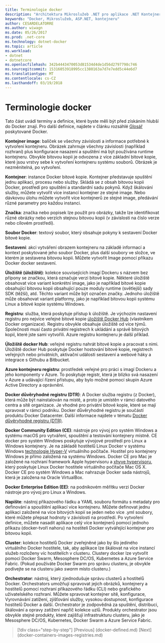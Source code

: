 ```yaml
---
title: Terminologie docker
description: "Architektura Mikroslužeb .NET pro aplikace .NET Kontejnerizované | Terminologie docker"
keywords: "Docker, Mikroslužeb, ASP.NET, kontejneru"
author: CESARDELATORRE
ms.author: wiwagn
ms.date: 05/26/2017
ms.prod: .net-core
ms.technology: dotnet-docker
ms.topic: article
ms.workload:
- dotnet
- dotnetcore
ms.openlocfilehash: 342b4443470053d81534d4de1d56d2797798c746
ms.sourcegitcommit: 15316053918995cc1380163a7d7e7edd5c44e6d7
ms.translationtype: MT
ms.contentlocale: cs-CZ
ms.lasthandoff: 03/19/2018
---
```

# <a name="docker-terminology"></a>Terminologie docker

Tato část uvádí termíny a definice, které byste měli být před získáním hlubší do Docker znají. Pro další definice, najdete v článku rozsáhlé [Glosář](https://docs.docker.com/glossary/) poskytované Docker.

**Kontejner image**: balíček se všechny závislosti a informace potřebné k vytvoření kontejneru. Obrázek zahrnuje všechny závislosti (například rozhraní) plus konfigurace nasazení a spuštění má být používána runtime kontejneru. Obvykle bitovou kopii je odvozena z více základní bitové kopie, které jsou vrstvy sebe k vytvoření kontejneru systému souborů. Obrázek je nezměnitelná, po vytvoření.

**Kontejner**: instance Docker bitové kopie. Kontejner představuje spuštění jednu aplikaci, procesu nebo služby. Skládá se z obsah bitovou kopii Docker, prostředí pro spuštění a standardní sadu pokynů. Když škálování služby, můžete vytvořit více instancí kontejner ze stejné image. Nebo dávkovou úlohu můžete vytvořit více kontejnerů ze stejné image, předávání různé parametry pro každou instanci.

**Značka**: značka nebo popisek lze použít pro obrázky, takže lze identifikovat různé obrázky nebo verzích stejnou bitovou kopii (v závislosti na číslo verze nebo cílovém prostředí).

**Soubor Docker**: textový soubor, který obsahuje pokyny k sestavení Docker bitové kopie.

**Sestavení**: akci vytváření obrazem kontejneru na základě informací a kontext poskytované jeho soubor Docker, plus další soubory ve složce, ve kterém je sestavena bitovou kopii. Můžete vytvořit Image pomocí příkazu Docker docker sestavení.

**Úložiště (úložiště)**: kolekce souvisejících imagí Dockeru s názvem bez přípony se značkou, která označuje verzi bitové kopie. Některé úložiště obsahovat více variant konkrétní image, jako je například bitové kopie obsahující bitovou kopii obsahující pouze moduly runtime (světlejší) sady SDK (těžší), atd. Těchto variant může být označen značky. Jednoho úložiště může obsahovat variant platformy, jako je například bitovou kopii systému Linux a bitové kopie systému Windows.

**Registru**: služba, která poskytuje přístup k úložiště. Je výchozím nastavení registru pro nejvíce veřejné bitové kopie [úložiště Docker Hub](https://hub.docker.com/) (vlastníkem Docker organizace). Registru obvykle obsahuje úložiště od více týmů. Společnosti musí často privátní registrech k ukládání a správě bitových kopií, které jste sami vytvořili. Azure registru kontejneru je další příklad.

**Úložiště docker Hub**: veřejné registru nahrát bitové kopie a pracovat s nimi. Úložiště docker Hub poskytuje Docker hostování bitové kopie, registrech veřejných nebo privátních, aktivační události sestavení a webové háky a integrace s Githubu a Bitbucket.

**Azure kontejneru registru**: prostředek veřejné pro práci s imagí Dockeru a jeho komponenty v Azure. To poskytuje registr, která je blízko svá nasazení v Azure a udávající řízení přístupu, aby bylo možné pomocí skupin Azure Active Directory a oprávnění.

**Docker důvěryhodné registru (DTR)**: A Docker služba registru (z Docker), která může být nainstalován na místě, a proto je umístěn v rámci datového centra a sítě organizace. Je vhodné pro privátní bitové kopie, které se mají spravovat v rámci podniku. Docker důvěryhodné registru je součástí produktu Docker Datacenter. Další informace najdete v tématu [Docker důvěryhodné registru (DTR)](https://docs.docker.com/docker-trusted-registry/overview/).

**Docker Community Edition (CE)**: nástroje pro vývoj pro systém Windows a systému macOS pro vytváření, spouštění a testování kontejnery místně. CE docker pro systém Windows poskytuje vývojové prostředí pro Linux a Windows kontejnery. Je na základě hostitelů Linux Docker v systému Windows [technologie Hyper-V](https://www.microsoft.com/en-us/server-cloud/solutions/virtualization.aspx) virtuálního počítače. Hostitel pro kontejnery Windows je přímo založená na systému Windows. Docker CE pro Mac je založené na rozhraní framework Apple hypervisoru a [xhyve hypervisoru](https://github.com/mist64/xhyve), který poskytuje Linux Docker hostitele virtuálního počítače Mac OS X. Docker CE pro systém Windows a Mac nahrazuje Docker sada nástrojů, která je založena na Oracle VirtualBox.

**Docker Enterprise Edition (EE)**: na podnikovém měřítku verzi Docker nástroje pro vývoj pro Linux a Windows.

**Napište**: nástroj příkazového řádku a YAML souboru formátu s metadaty pro definování a spouštění aplikací více kontejneru. Můžete definovat jednu aplikaci založené na více bitových kopií se jeden nebo více .yml soubory, které můžete přepsat hodnoty v závislosti na prostředí. Po vytvoření definice, můžete nasadit aplikace celý více kontejnerů pomocí jednoho příkazu (docker-tvoří nahoru) na hostiteli Docker vytvářející kontejner pro bitovou kopii.

**Cluster**: kolekce hostitelů Docker zveřejněné jako by šlo jediného virtuálního Docker hostitele, tak, aby aplikace lze škálovat na více instancí služeb rozloženy víc hostitelích v clusteru. Clustery docker lze vytvořit pomocí Docker Swarm, Mesosphere DC/OS, Kubernetes a Azure Service Fabric. (Pokud používáte Docker Swarm pro správu clusteru, je obvykle podívejte se na clusteru jako *swarm* místo clusteru.)

**Orchestrator**: nástroj, který zjednodušuje správu clusterů a hostitelů Docker. Orchestrators umožňují spravovat jejich obrázků, kontejnery a hostitelů pomocí rozhraní příkazového řádku (CLI) nebo grafického uživatelského rozhraní. Můžete spravovat kontejner sítě, konfigurace, Vyrovnávání zatížení, zjišťování služby, vysokou dostupnost, konfigurace hostitelů Docker a další. Orchestrator je zodpovědná za spuštění, distribuci, škálování a opravy zatížení napříč kolekce uzlů. Produkty orchestrator jsou obvykle stejné produkty, které zajišťují infrastrukturu clusteru, jako je Mesosphere DC/OS, Kubernetes, Docker Swarm a Azure Service Fabric.


>[!div class="step-by-step"]
[Previous] (docker-defined.md) [Next] (docker-containers-images-registries.md)
